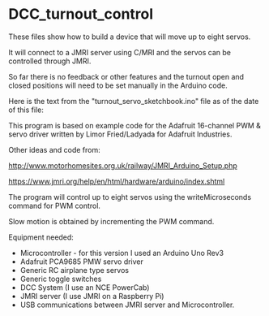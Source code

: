 # DCC_turnout_control

These files show how to build a device that will move up to eight servos.

It will connect to a JMRI server using C/MRI and the servos can be controlled through JMRI.

So far there is no feedback or other features and the turnout open and closed positions will need to be set manually in the Arduino code.

Here is the text from the "turnout_servo_sketchbook.ino" file as of the date of this file:

  This program is based on example code for the   Adafruit 16-channel PWM & servo driver written by Limor Fried/Ladyada for Adafruit Industries.

  Other ideas and code from:
  
  http://www.motorhomesites.org.uk/railway/JMRI_Arduino_Setup.php
  
  https://www.jmri.org/help/en/html/hardware/arduino/index.shtml

  The program will control up to eight servos using the writeMicroseconds command for PWM control.

  Slow motion is obtained by incrementing the PWM command.

  Equipment needed:
   * Microcontroller - for this version I used an Arduino Uno Rev3
   * Adafruit PCA9685 PMW servo driver
   * Generic RC airplane type servos
   * Generic toggle switches
   * DCC System (I use an NCE PowerCab)
   * JMRI server (I use JMRI on a Raspberry Pi)
   * USB communications between JMRI server and Microcontroller. 
